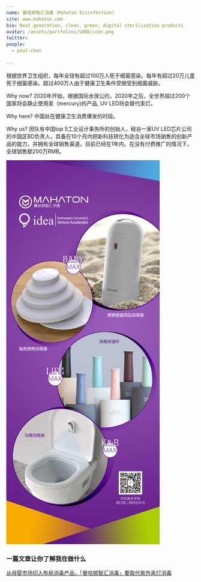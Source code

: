```yaml
---
name: 曼哈顿智汇消毒（Mahaton Disinfection)
site: www.mahaton.com
bio: Next generation, clean, green, digital sterilization products
avatar: /assets/portfolios/1008/icon.png
twitter: 
people:
  - paul-chen

---
```

根据世界卫生组织，每年全球有超过100万人死于细菌感染。每年有超过20万儿童死于细菌感染。超过400万人由于健康卫生条件受限受到细菌威胁。

Why now? 
2020年开始，根据国际水俣公约，2020年之后，全世界超过200个国家将会静止使用汞（mercury)的产品, UV LED将会替代汞灯。

Why here? 
中国处在健康卫生消费爆发的时段。

Why us? 
团队有中国top 5工业设计事务所的创始人，硅谷一家UV LED芯片公司的中国区BD负责人，具备在10个月内把新科技转化为适合全球市场销售的创新产品的能力，并拥有全球销售渠道。目前已经在1年内，在没有付费推广的情况下，全球销售额200万RMB。

![Gospel](/assets/portfolios/1008/info.png)



### 一篇文章让你了解我在做什么
[从母婴市场切入布局消毒产品，「曼哈顿智汇消毒」要取代紫外汞灯消毒](https://36kr.com/p/5216446)

